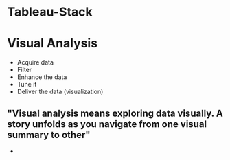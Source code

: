 # Tableau-Stack

# Visual Analysis
- Acquire data 
- Filter 
- Enhance the data 
- Tune it
- Deliver the data (visualization)

## "Visual analysis means exploring data visually. A story unfolds as you navigate from one visual summary to other"
- 
